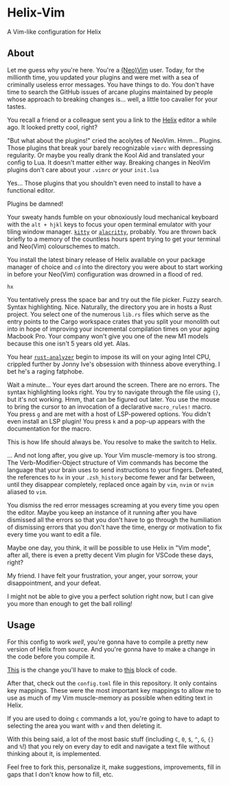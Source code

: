 # Helix-Vim

A Vim-like configuration for Helix

## About

Let me guess why you're here. You're a
[(Neo)](https://github.com/neovim/neovim)[Vim](https://github.com/vim/vim)
user. Today, for the millionth time, you updated your plugins and were met with
a sea of criminally useless error messages. You have things to do. You don't
have time to search the GitHub issues of arcane plugins maintained by people
whose approach to breaking changes is... well, a little too cavalier for your
tastes.

You recall a friend or a colleague sent you a link to the
[Helix](https://github.com/helix-editor/helix) editor a while ago. It looked
pretty cool, right?

"But what about the plugins!" cried the acolytes of NeoVim. Hmm... Plugins.
Those plugins that break your barely recognizable `vimrc` with depressing
regularity. Or maybe you really drank the Kool Aid and translated your config
to Lua. It doesn't matter either way. Breaking changes in NeoVim plugins don't
care about your `.vimrc` _or_ your `init.lua`

Yes... Those plugins that you shouldn't even need to install to have a
functional editor.

Plugins be damned!

Your sweaty hands fumble on your obnoxiously loud mechanical keyboard with the
`alt + hjkl` keys to focus your open terminal emulator with your tiling window
manager. [`kitty`](https://github.com/kovidgoyal/kitty) or
[`alacritty`](https://github.com/alacritty/alacritty), probably. You are thrown
back briefly to a memory of the countless hours spent trying to get your
terminal and Neo(Vim) colourschemes to match.

You install the latest binary release of Helix available on your package
manager of choice and `cd` into the directory you were about to start working
in before your Neo(Vim) configuration was drowned in a flood of red.

`hx`

You tentatively press the space bar and try out the file picker. Fuzzy search.
Syntax highlighting. Nice. Naturally, the directory you are in hosts a Rust
project. You select one of the numerous `lib.rs` files which serve as the entry
points to the Cargo workspace crates that you split your monolith out into in
hope of improving your incremental compilation times on your aging Macbook Pro.
Your company won't give you one of the new M1 models because this one isn't 5
years old yet. Alas.

You hear [`rust-analyzer`](https://github.com/rust-lang/rust-analyzer) begin to
impose its will on your aging Intel CPU, crippled further by Jonny Ive's
obsession with thinness above everything. I bet he's a raging fatphobe.

Wait a minute... Your eyes dart around the screen. There are no errors. The
syntax highlighting looks right. You try to navigate through the file using
`{}`, but it's not working. Hmm, that can be figured out later. You use the
mouse to bring the cursor to an invocation of a declarative `macro_rules!`
macro. You press `g` and are met with a host of LSP-powered options. You didn't
even install an LSP plugin! You press `k` and a pop-up appears with the
documentation for the macro.

This is how life should always be. You resolve to make the switch to Helix.

... And not long after, you give up. Your Vim muscle-memory is too strong. The
Verb-Modifier-Object structure of Vim commands has become the language that
your brain uses to send instructions to your fingers. Defeated, the references
to `hx` in your `.zsh_history` become fewer and far between, until they
disappear completely, replaced once again by `vim`, `nvim` or `nvim` aliased to
`vim`.

You dismiss the red error messages screaming at you every time you open the
editor. Maybe you keep an instance of it running after you have dismissed all
the errors so that you don't have to go through the humiliation of dismissing
errors that you don't have the time, energy or motivation to fix every time you
want to edit a file.

Maybe one day, you think, it will be possible to use Helix in "Vim mode", after
all, there is even a pretty decent Vim plugin for VSCode these days, right?

My friend. I have felt your frustration, your anger, your sorrow, your
disappointment, and your defeat.

I might not be able to give you a perfect solution right now, but I can give
you more than enough to get the ball rolling!

## Usage

For this config to work _well_, you're gonna have to compile a pretty new
version of Helix from source. And you're gonna have to make a change in the
code before you compile it.

[This](https://github.com/helix-editor/helix/issues/2051#issuecomment-1140358950)
is the change you'll have to make to
[this](https://github.com/helix-editor/helix/blob/bf6f7042fef/helix-term/src/ui/editor.rs#L1207-L1211)
block of code.

After that, check out the `config.toml` file in this repository. It only
contains key mappings. These were the most important key mappings to allow me
to use as much of my Vim muscle-memory as possible when editing text in Helix.

If you are used to doing `c` commands a lot, you're going to have to adapt
to selecting the area you want with `v` and then deleting it.

With this being said, a lot of the most basic stuff (including `C`, `0`, `$`,
`^`, `G`, `{}` and `%`!) that you rely on every day to edit and navigate a text
file without thinking about it, is implemented.

Feel free to fork this, personalize it, make suggestions, improvements, fill in
gaps that I don't know how to fill, etc.
